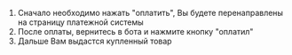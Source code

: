 1. Сначало необходимо нажать "оплатить", Вы будете перенаправлены на страницу платежной системы 
2. После оплаты, вернитесь в бота и  нажмите кнопку "оплатил" 
3. Дальше Вам выдастся купленный товар